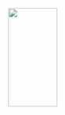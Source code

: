<img src="https://github.com/NikitaVasil/AuthorizationRegistrationAndroid/blob/master/app/src/main/res/drawable/AuthApp_new.gif" width="100" height="200">
